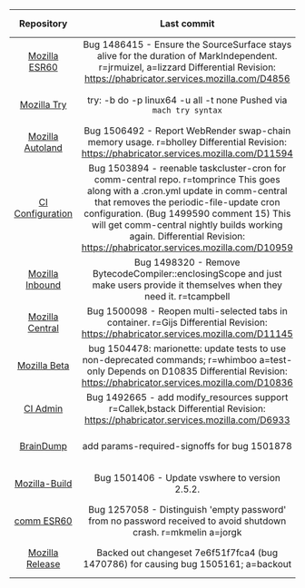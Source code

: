 |      Repository      |                   Last commit               |    Deploy time       | 
|:--------------------:|:-------------------------------------------:|:--------------------:| 
|[Mozilla ESR60](https://github.com/Akhliskun/firefox-infra-changelog/blob/master/hg_files/Mozilla%20ESR60.json)|Bug 1486415 - Ensure the SourceSurface stays alive for the duration of MarkIndependent. r=jrmuizel, a=lizzard  Differential Revision: https://phabricator.services.mozilla.com/D4856|09-03-2018 15:16:28|
|[Mozilla Try](https://github.com/Akhliskun/firefox-infra-changelog/blob/master/hg_files/Mozilla%20Try.json)|try: -b do -p linux64 -u all -t none  Pushed via `mach try syntax` |11-13-2018 14:37:48|
|[Mozilla Autoland](https://github.com/Akhliskun/firefox-infra-changelog/blob/master/hg_files/Mozilla%20Autoland.json)|Bug 1506492 - Report WebRender swap-chain memory usage. r=bholley  Differential Revision: https://phabricator.services.mozilla.com/D11594|11-13-2018 03:15:51|
|[CI Configuration](https://github.com/Akhliskun/firefox-infra-changelog/blob/master/hg_files/CI%20Configuration.json)|Bug 1503894 - reenable taskcluster-cron for comm-central repo. r=tomprince  This goes along with a .cron.yml update in comm-central that removes the periodic-file-update cron configuration. (Bug 1499590 comment 15)  This will get comm-central nightly builds working again.  Differential Revision: https://phabricator.services.mozilla.com/D10959|11-06-2018 21:44:29|
|[Mozilla Inbound](https://github.com/Akhliskun/firefox-infra-changelog/blob/master/hg_files/Mozilla%20Inbound.json)|Bug 1498320 - Remove BytecodeCompiler::enclosingScope and just make users provide it themselves when they need it.  r=tcampbell|11-02-2018 07:34:54|
|[Mozilla Central](https://github.com/Akhliskun/firefox-infra-changelog/blob/master/hg_files/Mozilla%20Central.json)|Bug 1500098 - Reopen multi-selected tabs in container. r=Gijs  Differential Revision: https://phabricator.services.mozilla.com/D11145|11-12-2018 18:43:48|
|[Mozilla Beta](https://github.com/Akhliskun/firefox-infra-changelog/blob/master/hg_files/Mozilla%20Beta.json)|bug 1504478: marionette: update tests to use non-deprecated commands; r=whimboo a=test-only  Depends on D10835  Differential Revision: https://phabricator.services.mozilla.com/D10836|11-05-2018 18:40:37|
|[CI Admin](https://github.com/Akhliskun/firefox-infra-changelog/blob/master/hg_files/CI%20Admin.json)|Bug 1492665 - add modify_resources support r=Callek,bstack  Differential Revision: https://phabricator.services.mozilla.com/D6933|10-22-2018 17:52:14|
|[BrainDump](https://github.com/Akhliskun/firefox-infra-changelog/blob/master/hg_files/BrainDump.json)|add params-required-signoffs for bug 1501878|11-13-2018 03:19:42|
|[Mozilla-Build](https://github.com/Akhliskun/firefox-infra-changelog/blob/master/hg_files/Mozilla-Build.json)|Bug 1501406 - Update vswhere to version 2.5.2.|10-23-2018 23:12:46|
|[comm ESR60](https://github.com/Akhliskun/firefox-infra-changelog/blob/master/hg_files/comm%20ESR60.json)|Bug 1257058 - Distinguish 'empty password' from no password received to avoid shutdown crash. r=mkmelin a=jorgk|11-05-2018 21:44:28|
|[Mozilla Release](https://github.com/Akhliskun/firefox-infra-changelog/blob/master/hg_files/Mozilla%20Release.json)|Backed out changeset 7e6f51f7fca4 (bug 1470786) for causing bug 1505161; a=backout|11-10-2018 00:44:53|

